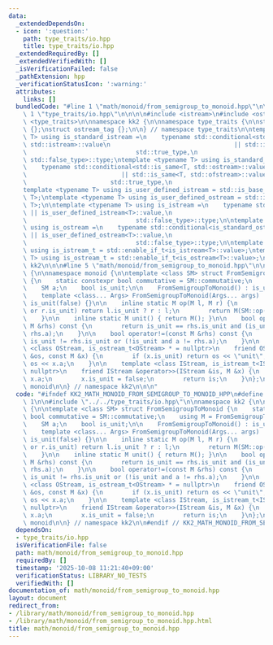 ```yaml
---
data:
  _extendedDependsOn:
  - icon: ':question:'
    path: type_traits/io.hpp
    title: type_traits/io.hpp
  _extendedRequiredBy: []
  _extendedVerifiedWith: []
  _isVerificationFailed: false
  _pathExtension: hpp
  _verificationStatusIcon: ':warning:'
  attributes:
    links: []
  bundledCode: "#line 1 \"math/monoid/from_semigroup_to_monoid.hpp\"\n\n\n\n#line\
    \ 1 \"type_traits/io.hpp\"\n\n\n\n#include <istream>\n#include <ostream>\n#include\
    \ <type_traits>\n\nnamespace kk2 {\n\nnamespace type_traits {\n\nstruct istream_tag\
    \ {};\nstruct ostream_tag {};\n\n} // namespace type_traits\n\ntemplate <typename\
    \ T> using is_standard_istream =\n    typename std::conditional<std::is_same<T,\
    \ std::istream>::value\n                                  || std::is_same<T, std::ifstream>::value,\n\
    \                              std::true_type,\n                             \
    \ std::false_type>::type;\ntemplate <typename T> using is_standard_ostream =\n\
    \    typename std::conditional<std::is_same<T, std::ostream>::value\n        \
    \                          || std::is_same<T, std::ofstream>::value,\n       \
    \                       std::true_type,\n                              std::false_type>::type;\n\
    template <typename T> using is_user_defined_istream = std::is_base_of<type_traits::istream_tag,\
    \ T>;\ntemplate <typename T> using is_user_defined_ostream = std::is_base_of<type_traits::ostream_tag,\
    \ T>;\n\ntemplate <typename T> using is_istream =\n    typename std::conditional<is_standard_istream<T>::value\
    \ || is_user_defined_istream<T>::value,\n                              std::true_type,\n\
    \                              std::false_type>::type;\n\ntemplate <typename T>\
    \ using is_ostream =\n    typename std::conditional<is_standard_ostream<T>::value\
    \ || is_user_defined_ostream<T>::value,\n                              std::true_type,\n\
    \                              std::false_type>::type;\n\ntemplate <typename T>\
    \ using is_istream_t = std::enable_if_t<is_istream<T>::value>;\ntemplate <typename\
    \ T> using is_ostream_t = std::enable_if_t<is_ostream<T>::value>;\n\n} // namespace\
    \ kk2\n\n\n#line 5 \"math/monoid/from_semigroup_to_monoid.hpp\"\n\nnamespace kk2\
    \ {\n\nnamespace monoid {\n\ntemplate <class SM> struct FromSemigroupToMonoid\
    \ {\n    static constexpr bool commutative = SM::commutative;\n    using M = FromSemigroupToMonoid;\n\
    \    SM a;\n    bool is_unit;\n\n    FromSemigroupToMonoid() : is_unit(true) {}\n\
    \    template <class... Args> FromSemigroupToMonoid(Args... args) : a(args...),\
    \ is_unit(false) {}\n\n    inline static M op(M l, M r) {\n        if (l.is_unit\
    \ or r.is_unit) return l.is_unit ? r : l;\n        return M(SM::op(l.a, r.a));\n\
    \    }\n\n    inline static M unit() { return M(); }\n\n    bool operator==(const\
    \ M &rhs) const {\n        return is_unit == rhs.is_unit and (is_unit or a ==\
    \ rhs.a);\n    }\n\n    bool operator!=(const M &rhs) const {\n        return\
    \ is_unit != rhs.is_unit or (!is_unit and a != rhs.a);\n    }\n\n    template\
    \ <class OStream, is_ostream_t<OStream> * = nullptr>\n    friend OStream &operator<<(OStream\
    \ &os, const M &x) {\n        if (x.is_unit) return os << \"unit\";\n        return\
    \ os << x.a;\n    }\n\n    template <class IStream, is_istream_t<IStream> * =\
    \ nullptr>\n    friend IStream &operator>>(IStream &is, M &x) {\n        is >>\
    \ x.a;\n        x.is_unit = false;\n        return is;\n    }\n};\n\n} // namespace\
    \ monoid\n\n} // namespace kk2\n\n\n"
  code: "#ifndef KK2_MATH_MONOID_FROM_SEMIGROUP_TO_MONOID_HPP\n#define KK2_MATH_MONOID_FROM_SEMIGROUP_TO_MONOID_HPP\
    \ 1\n\n#include \"../../type_traits/io.hpp\"\n\nnamespace kk2 {\n\nnamespace monoid\
    \ {\n\ntemplate <class SM> struct FromSemigroupToMonoid {\n    static constexpr\
    \ bool commutative = SM::commutative;\n    using M = FromSemigroupToMonoid;\n\
    \    SM a;\n    bool is_unit;\n\n    FromSemigroupToMonoid() : is_unit(true) {}\n\
    \    template <class... Args> FromSemigroupToMonoid(Args... args) : a(args...),\
    \ is_unit(false) {}\n\n    inline static M op(M l, M r) {\n        if (l.is_unit\
    \ or r.is_unit) return l.is_unit ? r : l;\n        return M(SM::op(l.a, r.a));\n\
    \    }\n\n    inline static M unit() { return M(); }\n\n    bool operator==(const\
    \ M &rhs) const {\n        return is_unit == rhs.is_unit and (is_unit or a ==\
    \ rhs.a);\n    }\n\n    bool operator!=(const M &rhs) const {\n        return\
    \ is_unit != rhs.is_unit or (!is_unit and a != rhs.a);\n    }\n\n    template\
    \ <class OStream, is_ostream_t<OStream> * = nullptr>\n    friend OStream &operator<<(OStream\
    \ &os, const M &x) {\n        if (x.is_unit) return os << \"unit\";\n        return\
    \ os << x.a;\n    }\n\n    template <class IStream, is_istream_t<IStream> * =\
    \ nullptr>\n    friend IStream &operator>>(IStream &is, M &x) {\n        is >>\
    \ x.a;\n        x.is_unit = false;\n        return is;\n    }\n};\n\n} // namespace\
    \ monoid\n\n} // namespace kk2\n\n#endif // KK2_MATH_MONOID_FROM_SEMIGROUP_TO_MONOID_HPP\n"
  dependsOn:
  - type_traits/io.hpp
  isVerificationFile: false
  path: math/monoid/from_semigroup_to_monoid.hpp
  requiredBy: []
  timestamp: '2025-10-08 11:21:40+09:00'
  verificationStatus: LIBRARY_NO_TESTS
  verifiedWith: []
documentation_of: math/monoid/from_semigroup_to_monoid.hpp
layout: document
redirect_from:
- /library/math/monoid/from_semigroup_to_monoid.hpp
- /library/math/monoid/from_semigroup_to_monoid.hpp.html
title: math/monoid/from_semigroup_to_monoid.hpp
---
```

